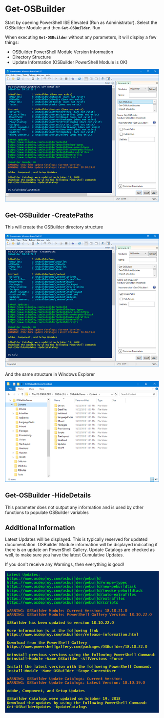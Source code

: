 # Get-OSBuilder

Start by opening PowerShell ISE Elevated \(Run as Administrator\). Select the OSBuilder Module and then **`Get-OSBuilder`**.  Run

When executing **`Get-OSBuilder`** without any parameters, it will display a few things:

* OSBuilder PowerShell Module Version Information
* Directory Structure
* Update Information \(OSBuilder PowerShell Module is OK\)

![](../../../../../.gitbook/assets/2018-10-22_23-03-38.png)

## Get-OSBuilder -CreatePaths

This will create the OSBuilder directory structure

![](../../../../../.gitbook/assets/2018-10-22_23-05-59.png)

And the same structure in Windows Explorer

![](../../../../../.gitbook/assets/2018-10-22_23-07-13.png)

## Get-OSBuilder -HideDetails

This parameter does not output any information and is used by other functions to populate OSBuilder variables

## Additional Information

Latest Updates will be displayed.  This is typically reserved for updated documentation.  OSBuilder Module information will be displayed indicating if there is an update on PowerShell Gallery.  Update Catalogs are checked as well, to make sure you have the latest Cumulative Updates.

If you don't receive any Warnings, then everything is good!

![](../../../../../.gitbook/assets/2018-10-22_23-10-39.png)



